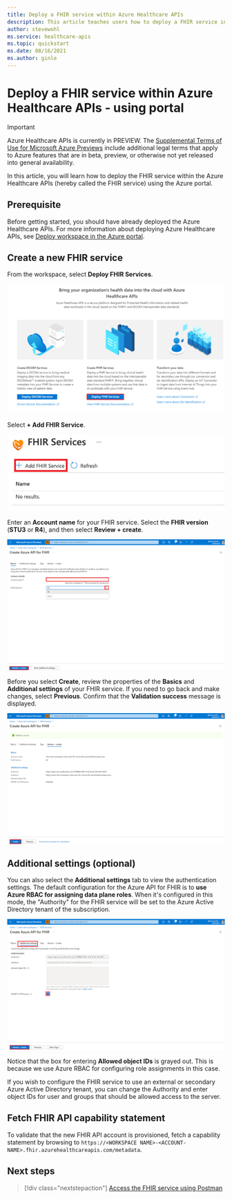 ```yaml
---
title: Deploy a FHIR service within Azure Healthcare APIs
description: This article teaches users how to deploy a FHIR service in the Azure portal. 
author: stevewohl
ms.service: healthcare-apis
ms.topic: quickstart
ms.date: 08/16/2021
ms.author: ginle
---
```


# Deploy a FHIR service within Azure Healthcare APIs - using portal

> [!IMPORTANT]
> Azure Healthcare APIs is currently in PREVIEW. The [Supplemental Terms of Use for Microsoft Azure Previews](https://azure.microsoft.com/support/legal/preview-supplemental-terms/) include additional legal terms that apply to Azure features that are in beta, preview, or otherwise not yet released into general availability.

In this article, you will learn how to deploy the FHIR service within the Azure Healthcare APIs (hereby called the FHIR service) using the Azure portal.

## Prerequisite

Before getting started, you should have already deployed the Azure Healthcare APIs. For more information about deploying Azure Healthcare APIs, see [Deploy workspace in the Azure portal](../healthcare-apis-quickstart.md).

## Create a new FHIR service

From the workspace, select **Deploy FHIR Services**.

[ ![Deploy FHIR service](media/fhir-service/deploy-fhir-services.png) ](media/fhir-service/deploy-fhir-services.png#lightbox)

Select **+ Add FHIR Service**.

[ ![Add FHIR service](media/fhir-service/add-fhir-service.png) ](media/fhir-service/add-fhir-service.png#lightbox)

Enter an **Account name** for your FHIR service. Select the **FHIR version** (**STU3** or **R4**), and then select **Review + create**.

[ ![Create FHIR service](media/fhir-service/create-fhir-service.png) ](media/fhir-service/create-fhir-service.png#lightbox)

Before you select **Create**, review the properties of the **Basics** and **Additional settings** of your FHIR service. If you need to go back and make changes, select **Previous**. Confirm that the **Validation success** message is displayed. 

[ ![Validate FHIR service](media/fhir-service/validation-fhir-service.png) ](media/fhir-service/validation-fhir-service.png#lightbox)

## Additional settings (optional)

You can also select the **Additional settings** tab to view the authentication settings. The default configuration for the Azure API for FHIR is to **use Azure RBAC for assigning data plane roles**. When it's configured in this mode, the "Authority" for the FHIR service will be set to the Azure Active Directory tenant of the subscription.

[ ![Additional settings FHIR service](media/fhir-service/additional-settings-tab.png) ](media/fhir-service/additional-settings-tab.png#lightbox)

Notice that the box for entering **Allowed object IDs** is grayed out. This is because we use Azure RBAC for configuring role assignments in this case.

If you wish to configure the FHIR service to use an external or secondary Azure Active Directory tenant, you can change the Authority and enter object IDs for user and groups that should be allowed access to the server.

## Fetch FHIR API capability statement

To validate that the new FHIR API account is provisioned, fetch a capability statement by browsing to `https://<WORKSPACE NAME>-<ACCOUNT-NAME>.fhir.azurehealthcareapis.com/metadata`.

## Next steps

>[!div class="nextstepaction"]
>[Access the FHIR service using Postman](using-postman.md)

